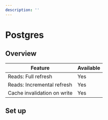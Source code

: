 ```yaml
---
description: ''
---
```


# Postgres

## Overview

| Feature                    | Available |
| -------------------------- | --------- |
| Reads: Full refresh        | Yes       |
| Reads: Incremental refresh | Yes       |
| Cache invalidation on write| Yes       |

## Set up